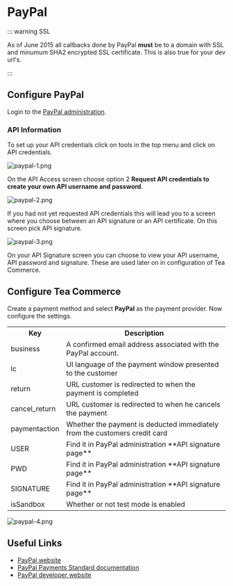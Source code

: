 # PayPal

::: warning SSL

As of June 2015 all callbacks done by PayPal **must** be to a domain with SSL and minumum SHA2 encrypted SSL certificate. This is also true for your dev url's. 

:::

## Configure PayPal

Login to the [PayPal administration](https://www.paypal.com/signin/?country.x=US).

### API Information

To set up your API credentials click on tools in the top menu and click on API credentials.

![paypal-1.png](/img/299a8e9-paypal-1.png)

On the API Access screen choose option 2 **Request API credentials to create your own API username and password**.

![paypal-2.png](/img/2007fd0-paypal-2.png)

If you had not yet requested API credentials this will lead you to a screen where you choose between an API signature or an API certificate. On this screen pick API signature.

![paypal-3.png](/img/cc384b3-paypal-3.png)

On your API Signature screen you can choose to view your API username, API password and signature. These are used later on in configuration of Tea Commerce.

## Configure Tea Commerce

Create a payment method and select **PayPal** as the payment provider. Now configure the settings.

<table>
	<tr>
		<th>Key</th>
		<th>Description</th>
	</tr>
	<tr>
		<td>business</td>
		<td>A confirmed email address associated with the PayPal account.</td>
	</tr>
	<tr>
		<td>lc</td>
		<td>UI language of the payment window presented to the customer</td>
	</tr>
	<tr>
		<td>return</td>
		<td>URL customer is redirected to when the payment is completed</td>
	</tr>
	<tr>
		<td>cancel_return</td>
		<td>URL customer is redirected to when he cancels the payment</td>
	</tr>
	<tr>
		<td>paymentaction</td>
		<td>Whether the payment is deducted immediately from the customers credit card</td>
	</tr>
	<tr>
		<td>USER</td>
		<td>Find it in PayPal administration
**API signature page**</td>
	</tr>
	<tr>
		<td>PWD</td>
		<td>Find it in PayPal administration
**API signature page**</td>
	</tr>
	<tr>
		<td>SIGNATURE</td>
		<td>Find it in PayPal administration
**API signature page**</td>
	</tr>
	<tr>
		<td>isSandbox</td>
		<td>Whether or not test mode is enabled</td>
	</tr>
</table>

![paypal-4.png](/img/61166cd-paypal-4.png)

## Useful Links

  * [PayPal website](https://www.paypal.com/)
  * [PayPal Payments Standard documentation](https://developer.paypal.com/docs/classic/paypal-payments-standard/integration-guide/Appx_websitestandard_htmlvariables/)
  * [PayPal developer website](https://developer.paypal.com/)

